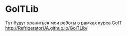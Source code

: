 # GoITLib
Тут будут храниться мои работы в рамках курса GoIT
 http://RefrigeratorUA.github.io/GoITLib/
